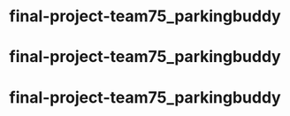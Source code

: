# final-project-team75_parkingbuddy
# final-project-team75_parkingbuddy
# final-project-team75_parkingbuddy
